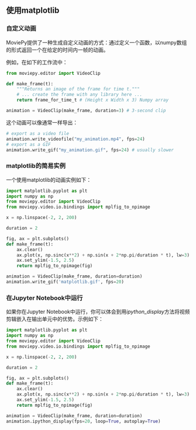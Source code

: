 ## 使用matplotlib
### 自定义动画
MoviePy提供了一种生成自定义动画的方式：通过定义一个函数，以numpy数组的形式返回一个在给定的时间内一帧的动画。

例如，在如下的工作流中：
```python
from moviepy.editor import VideoClip

def make_frame(t):
    """Returns an image of the frame for time t."""
    # ... create the frame with any library here ...
    return frame_for_time_t # (Height x Width x 3) Numpy array

animation = VideoClip(make_frame, duration=3) # 3-second clip
```
这个动画可以像通常一样导出：
```python
# export as a video file
animation.write_videofile("my_animation.mp4", fps=24)
# export as a GIF
animation.write_gif("my_animation.gif", fps=24) # usually slower
```

### matplotlib的简易实例
一个使用matplotlib的动画实例如下：
```python
import matplotlib.pyplot as plt
import numpy as np
from moviepy.editor import VideoClip
from moviepy.video.io.bindings import mplfig_to_npimage

x = np.linspace(-2, 2, 200)

duration = 2

fig, ax = plt.subplots()
def make_frame(t):
    ax.clear()
    ax.plot(x, np.sinc(x**2) + np.sin(x + 2*np.pi/duration * t), lw=3)
    ax.set_ylim(-1.5, 2.5)
    return mplfig_to_npimage(fig)

animation = VideoClip(make_frame, duration=duration)
animation.write_gif('matplotlib.gif', fps=20)
```

### 在Jupyter Notebook中运行
如果你在Jupyter Notebook中运行，你可以体会到用*ipython_display*方法将视频剪辑嵌入在输出单元中的优势。示例如下：
```python
import matplotlib.pyplot as plt
import numpy as np
from moviepy.editor import VideoClip
from moviepy.video.io.bindings import mplfig_to_npimage

x = np.linspace(-2, 2, 200)

duration = 2

fig, ax = plt.subplots()
def make_frame(t):
    ax.clear()
    ax.plot(x, np.sinc(x**2) + np.sin(x + 2*np.pi/duration * t), lw=3)
    ax.set_ylim(-1.5, 2.5)
    return mplfig_to_npimage(fig)

animation = VideoClip(make_frame, duration=duration)
animation.ipython_display(fps=20, loop=True, autoplay=True)
```